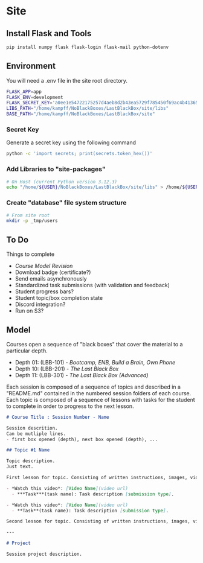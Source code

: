 # Site

## Install Flask and Tools
```bash
pip install numpy flask flask-login flask-mail python-dotenv 
```

## Environment
You will need a .env file in the site root directory.

```bash
FLASK_APP=app
FLASK_ENV=development
FLASK_SECRET_KEY='a0ee1e54722175257d4aeb8d2b43ea5729f785450f69ac4b413652ef2e97ff36'
LIBS_PATH="/home/kampff/NoBlackBoxes/LastBlackBox/site/libs"
BASE_PATH="/home/kampff/NoBlackBoxes/LastBlackBox/site"
```

### Secret Key
Generate a secret key using the following command
```bash
python -c 'import secrets; print(secrets.token_hex())'
```
### Add Libraries to "site-packages"
```bash
# On Host (current Python version 3.12.3)
echo "/home/${USER}/NoBlackBoxes/LastBlackBox/site/libs" > /home/${USER}/NoBlackBoxes/LastBlackBox/_tmp/NBB/lib/python3.12/site-packages/LBB_site.pth
```

### Create "database" file system structure
```bash
# From site root
mkdir -p _tmp/users
```

## To Do
Things to complete
- *Course Model Revision*
- Download badge (certificate?)
- Send emails asynchronously
- Standardized task submissions (with validation and feedback)
- Student progress bars?
- Student topic/box completion state
- Discord integration?
- Run on S3?

## Model
Courses open a sequence of "black boxes" that cover the material to a particular depth.
 - Depth 01: (LBB-101) - *Bootcamp, ENB, Build a Brain, Own Phone*
 - Depth 10: (LBB-201) - *The Last Black Box*
 - Depth 11: (LBB-301) - *The Last Black Box (Advanced)*

Each session is composed of a sequence of topics and described in a "README.md" contained in the numbered session folders of each course. Each topic is composed of a sequence of lessons with tasks for the student to complete in order to progress to the next lesson.

```markdown
# Course Title : Session Number - Name

Session descrition.
Can be mutliple lines.
- first box opened (depth), next box opened (depth), ...

## Topic #1 Name

Topic description.
Just text.

First lesson for topic. Consisting of written instructions, images, videos, and tasks. Videos and tasks are defined in the following way.

- *Watch this video*: [Video Name](video url)
  - ***Task***(task name): Task description [submission type].

- *Watch this video*: [Video Name](video url)
  - **Task**(task name): Task description [submission type].

Second lesson for topic. Consisting of written instructions, images, videos, and tasks. Videos and tasks are defined in the following way.

---

# Project

Session project description.

```